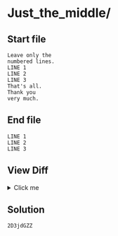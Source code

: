# Just_the_middle/
## Start file
```
Leave only the
numbered lines.
LINE 1
LINE 2
LINE 3
That's all.
Thank you
very much.
```
## End file
```
LINE 1
LINE 2
LINE 3
```
## View Diff
<details><summary>Click me</summary>

```
--- Just_the_middle//inp
+++ Just_the_middle//out
@@ -1,8 +1,3 @@
-Leave only the
-numbered lines.
 LINE 1
 LINE 2
 LINE 3
-That's all.
-Thank you
-very much.
```
</details>

## Solution
```sh
2D3jdGZZ
```
